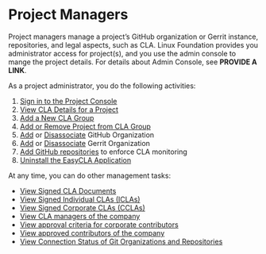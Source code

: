 # Project Managers

Project managers manage a project’s GitHub organization or Gerrit instance, repositories, and legal aspects, such as CLA. Linux Foundation provides you administrator access for project\(s\), and you use the admin console to mange the project details. For details about Admin Console, see **PROVIDE A LINK**.

As a project administrator, you do the following activities:

1. [Sign in to the Project Console](sign-in-to-project-console.md)
2. [View CLA Details for a Project](view-cla-details.md)
3. [Add a New CLA Group](add-new-cla-group.md)
4. [Add or Remove Project from CLA Group](add-or-remove-a-project-from-cla-group.md)
5. [Add](add-and-manage-git-organizations-and-repositories/#add-github-organization) or [Disassociate](add-and-manage-git-organizations-and-repositories/#disassociate-github-organization) GitHub Organization
6. [Add](add-and-manage-git-organizations-and-repositories/#add-gerrit-organization) or [Disassociate](add-and-manage-git-organizations-and-repositories/#disassociate-gerrit-organization) Gerrit Organization 
7. [Add GitHub repositories](add-and-manage-git-organizations-and-repositories/add-or-remove-git-repositories-for-cla-monitoring.md) to enforce CLA monitoring
8. [Uninstall the EasyCLA Application](add-and-manage-git-organizations-and-repositories/uninstall-the-easycla-application.md)

At any time, you can do other management tasks:

* [View Signed CLA Documents](view-and-manage-signed-clas-for-a-cla-group.md#view-signed-cla-document)
* [View Signed Individual CLAs \(ICLAs\)](view-and-manage-signed-clas-for-a-cla-group.md#view-signed-individual-clas-iclas)
* [View Signed Corporate CLAs \(CCLAs\)](view-and-manage-signed-clas-for-a-cla-group.md#view-signed-corporate-clas-cclas)
* [View CLA managers of the company](view-and-manage-signed-clas-for-a-cla-group.md#view-cla-managers-of-the-company)
* [View approval criteria for corporate contributors](view-and-manage-signed-clas-for-a-cla-group.md#view-approval-criteria)
* [View approved contributors of the company](view-and-manage-signed-clas-for-a-cla-group.md#view-approved-contributors)
* [View Connection Status of Git Organizations and Repositories](add-and-manage-git-organizations-and-repositories/view-connection-status-of-git-organizations-and-repositories.md)




